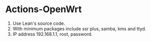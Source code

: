 # Actions-OpenWrt

1. Use Lean's source code.
2. With minimum packages include ssr plus, samba, kms and ttyd.
3. IP address 192.168.1.1, root, password.
